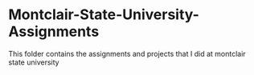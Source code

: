 # Montclair-State-University-Assignments
This folder contains the assignments and projects that I did at montclair state university 
